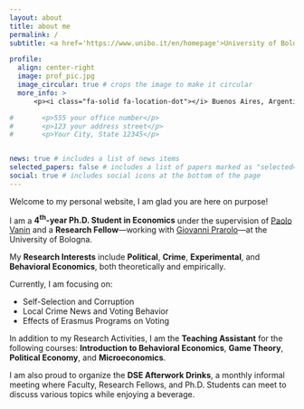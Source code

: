 ```yaml
---
layout: about
title: about me
permalink: /
subtitle: <a href='https://www.unibo.it/en/homepage'>University of Bologna</a>, <a href='https://dse.unibo.it/en'>Department of Economics</a> <br> <a href='https://goo.gl/maps/1icot9p1g97AWCD37'>Piazza Scaravilli 2, 40126, Bologna</a>

profile:
  align: center-right
  image: prof_pic.jpg
  image_circular: true # crops the image to make it circular
  more_info: >
      <p><i class="fa-solid fa-location-dot"></i> Buenos Aires, Argentina</p>

#       <p>555 your office number</p>
#       <p>123 your address street</p>
#       <p>Your City, State 12345</p>


news: true # includes a list of news items
selected_papers: false # includes a list of papers marked as "selected={true}"
social: true # includes social icons at the bottom of the page
---
```


Welcome to my personal website, I am glad you are here on purpose!

I am a <b>4<sup>th</sup>-year Ph.D. Student in Economics</b> under the supervision of [Paolo Vanin](https://sites.google.com/site/paolovanin/) and a <b>Research Fellow</b>&mdash;working with [Giovanni Prarolo](https://sites.google.com/site/giovanniprarolo/)&mdash;at the University of Bologna.

My <b>Research Interests</b> include <b>Political</b>, <b>Crime</b>, <b>Experimental</b>, and <b>Behavioral Economics</b>, both theoretically and empirically.

Currently, I am focusing on:
 <ul>
  <li>Self-Selection and Corruption</li>
  <li>Local Crime News and Voting Behavior</li>
  <li>Effects of Erasmus Programs on Voting</li>
</ul>

In addition to my Research Activities, I am the <b>Teaching Assistant</b> for the following courses: <b>Introduction to Behavioral Economics</b>, <b>Game Theory</b>, <b>Political Economy</b>, and <b>Microeconomics</b>.

I am also proud to organize the <b>DSE Afterwork Drinks</b>, a monthly informal meeting where Faculty, Research Fellows, and Ph.D. Students can meet to discuss various topics while enjoying a beverage.
